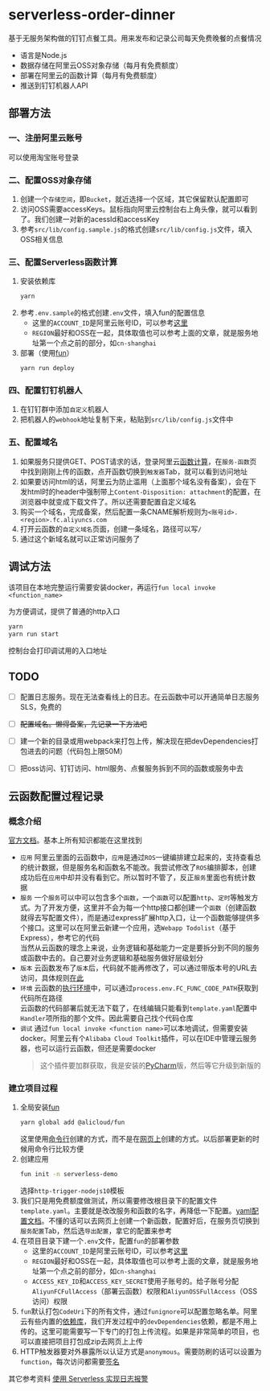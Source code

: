 # serverless-order-dinner
基于无服务架构做的钉钉点餐工具。用来发布和记录公司每天免费晚餐的点餐情况

- 语言是Node.js
- 数据存储在阿里云OSS对象存储（每月有免费额度）
- 部署在阿里云的函数计算（每月有免费额度）
- 推送到钉钉机器人API



## 部署方法
### 一、注册阿里云账号
可以使用淘宝账号登录

### 二、配置OSS对象存储
1. 创建一个`存储空间`，即`Bucket`，就近选择一个区域，其它保留默认配置即可
2. 访问OSS需要accessKeys。鼠标指向阿里云控制台右上角头像，就可以看到了。我们创建一对新的acessId和accessKey
3. 参考`src/lib/config.sample.js`的格式创建`src/lib/config.js`文件，填入OSS相关信息

### 三、配置Serverless函数计算
1. 安装依赖库
    ```bash
    yarn
    ```
2. 参考`.env.sample`的格式创建`.env`文件，填入fun的配置信息
    - 这里的`ACCOUNT_ID`是阿里云账号ID，可以参考[这里](https://help.aliyun.com/document_detail/52984.html)
    - `REGION`最好和OSS在一起，具体取值也可以参考上面的文章，就是服务地址第一个点之前的部分，如`cn-shanghai`
3. 部署（使用[fun](https://help.aliyun.com/document_detail/64204.html?spm=a2c4g.11186623.2.18.171a29e9SGzvWi)）
    ```bash
    yarn run deploy
    ```

### 四、配置钉钉机器人
1. 在钉钉群中添加`自定义`机器人
2. 把机器人的`webhook`地址复制下来，粘贴到`src/lib/config.js`文件中

### 五、配置域名
1. 如果服务只提供GET、POST请求的话，登录阿里云[函数计算](https://fc.console.aliyun.com)，在`服务-函数`页中找到刚刚上传的函数，点开函数切换到`触发器`Tab，就可以看到访问地址
2. 如果要访问html的话，阿里云为防止滥用（上面那个域名没有备案），会在下发html时的header中强制带上`Content-Disposition: attachment`的配置，在浏览器中就变成下载文件了。所以还需要配置自定义域名
3. 购买一个域名，完成备案，然后配置一条CNAME解析规则为`<账号id>.<region>.fc.aliyuncs.com`
4. 打开云函数的`自定义域名`页面，创建一条域名，路径可以写`/`
5. 通过这个新域名就可以正常访问服务了



## 调试方法
该项目在本地完整运行需要安装docker，再运行`fun local invoke <function_name>`

为方便调试，提供了普通的http入口
```bash
yarn
yarn run start
```
控制台会打印调试用的入口地址
    


## TODO
- [ ] 配置日志服务。现在无法查看线上的日志。在云函数中可以开通简单日志服务SLS，免费的
- [ ] ~~配置域名。懒得备案，先记录一下方法吧~~
- [ ] 建一个新的目录或用webpack来打包上传，解决现在把devDependencies打包进去的问题（代码包上限50M）
- [ ] 把oss访问、钉钉访问、html服务、点餐服务拆到不同的函数或服务中去



## 云函数配置过程记录
### 概念介绍
[官方文档](https://help.aliyun.com/document_detail/52895.html?spm=a2c4g.11186623.6.541.6ffb4e73MwXZso)。基本上所有知识都能在这里找到

- `应用` 阿里云里面的云函数中，`应用`是通过`ROS`一键编排建立起来的，支持查看总的统计数据，但是服务名和函数名不能改。我尝试修改了`ROS`编排脚本，创建成功后在`应用`中却并没有看到它。所以暂时不管了，反正`服务`里面也有统计数据
- `服务` 一个`服务`可以中可以包含多个`函数`，一个`函数`可以配置`http`、`定时`等触发方式。为了开发方便，这里并不会为每一个http接口都创建一个`函数`（创建函数就得去写配置文件），而是通过express扩展http入口，让一个函数能够提供多个接口。这里可以在阿里云新建一个应用，选`Webapp Todolist`（基于Express），参考它的代码  
    当然从云函数的理念上来说，业务逻辑和基础能力一定是要拆分到不同的服务或函数中去的。自己要对业务逻辑和基础服务做好层级划分
- `版本` 云函数发布了`版本`后，代码就不能再修改了，可以通过带版本号的URL去访问，具体规则[在此](https://help.aliyun.com/document_detail/71229.html?spm=a2c4g.11186623.6.650.183f7dc4i1XHRB#config)
- `环境` 云函数的[执行环境](https://help.aliyun.com/document_detail/59223.html?spm=a2c4g.11186623.6.557.3eba4e73KIBJ8Q)中，可以通过`process.env.FC_FUNC_CODE_PATH`获取到代码所在路径  
    云函数的代码部署后就无法下载了，在线编辑只能看到`template.yaml`配置中`Handler`项所指的那个文件。因此需要自己找个代码仓库
- `调试` 通过`fun local invoke <function name>`可以本地调试，但需要安装docker。阿里云有个`Alibaba Cloud Toolkit`插件，可以在IDE中管理云服务器，也可以运行云函数，但还是需要docker
    > 这个插件要加群获取，我是安装的[PyCharm](https://yq.aliyun.com/articles/692467?spm=a2c4e.11153940.0.0.41144a40JGmxE7)版，然后等它升级到新版的

### 建立项目过程
1. 全局安装[fun](https://help.aliyun.com/document_detail/64204.html?spm=a2c4g.11186623.2.18.171a29e9SGzvWi)
    ```bash
    yarn global add @alicloud/fun
    ```
    这里使用[命令行](https://help.aliyun.com/document_detail/51783.html?spm=a2c4g.11186623.6.554.5aa510f3hvu3hC#using-fun)创建的方式，而不是在[网页上](https://help.aliyun.com/document_detail/51783.html?spm=a2c4g.11186623.6.554.5aa510f3hvu3hC#using-console)创建的方式。以后部署更新的时候用命令行比较方便
2. 创建应用
    ```bash
    fun init -n serverless-demo
    ```
    选择`http-trigger-nodejs10`模板
3. 我们只是用免费额度做测试，所以需要修改根目录下的配置文件`template.yaml`。主要就是改改服务和函数的名字，再降低一下配置。[yaml配置文档](https://github.com/alibaba/funcraft/blob/master/docs/specs/2018-04-03-zh-cn.md)。不懂的话可以去网页上创建一个新函数，配置好后，在服务页切换到`服务配置`Tab，然后选`导出配置`，拿它的配置来参考
4. 在项目目录下建一个`.env`文件，配置`fun`的部署参数
    - 这里的`ACCOUNT_ID`是阿里云账号ID，可以参考[这里](https://help.aliyun.com/document_detail/52984.html)
    - `REGION`最好和OSS在一起，具体取值也可以参考上面的文章，就是服务地址第一个点之前的部分，如`cn-shanghai`
    - `ACCESS_KEY_ID`和`ACCESS_KEY_SECRET`使用子账号的。给子账号分配`AliyunFCFullAccess`（部署云函数）权限和`AliyunOSSFullAccess`（OSS访问）权限
5. `fun`默认打包`CodeUri`下的所有文件，通过`funignore`可以配置忽略名单。阿里云有些内置的[依赖库](https://help.aliyun.com/document_detail/58011.html?spm=a2c4g.11186623.2.13.e8c71570CfXBD2#using-modules)，我们开发过程中的`devDependencies`依赖，都是不用上传的。这里可能需要写一下专门的打包上传流程。如果是非常简单的项目，也可以直接把项目打包成zip去网页上上传
6. HTTP触发器要对外暴露所以认证方式是`anonymous`。需要防刷的话可以设置为`function`，每次访问都需要[签名](https://help.aliyun.com/document_detail/71229.html?spm=5176.8663048.function-trigger.1.48f73edcfaHDTG)

其它参考资料 [使用 Serverless 实现日志报警](https://juejin.im/post/5c9852ad6fb9a070ff3caefa)